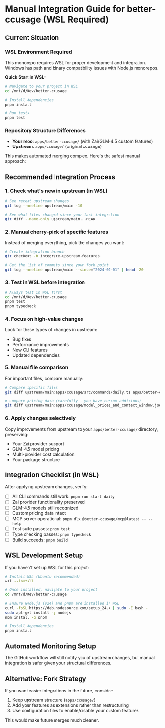 # Manual Integration Guide for better-ccusage (WSL Required)

## Current Situation

### WSL Environment Required
This monorepo requires WSL for proper development and integration. Windows has path and binary compatibility issues with Node.js monorepos.

**Quick Start in WSL:**
```bash
# Navigate to your project in WSL
cd /mnt/d/Dev/better-ccusage

# Install dependencies
pnpm install

# Run tests
pnpm test
```

### Repository Structure Differences
- **Your repo**: `apps/better-ccusage/` (with Zai/GLM-4.5 custom features)
- **Upstream**: `apps/ccusage/` (original ccusage)

This makes automated merging complex. Here's the safest manual approach:

## Recommended Integration Process

### 1. Check what's new in upstream (in WSL)
```bash
# See recent upstream changes
git log --oneline upstream/main -10

# See what files changed since your last integration
git diff --name-only upstream/main...HEAD
```

### 2. Manual cherry-pick of specific features
Instead of merging everything, pick the changes you want:

```bash
# Create integration branch
git checkout -b integrate-upstream-features

# Get the list of commits since your fork point
git log --oneline upstream/main --since="2024-01-01" | head -20
```

### 3. Test in WSL before integration
```bash
# Always test in WSL first
cd /mnt/d/Dev/better-ccusage
pnpm test
pnpm typecheck
```

### 4. Focus on high-value changes
Look for these types of changes in upstream:
- Bug fixes
- Performance improvements
- New CLI features
- Updated dependencies

### 5. Manual file comparison
For important files, compare manually:

```bash
# Compare specific files
git diff upstream/main:apps/ccusage/src/commands/daily.ts apps/better-ccusage/src/commands/daily.ts

# Compare pricing data (carefully - you have custom additions)
git diff upstream/main:apps/ccusage/model_prices_and_context_window.json apps/better-ccusage/model_prices_and_context_window.json
```

### 6. Apply changes selectively
Copy improvements from upstream to your `apps/better-ccusage/` directory, preserving:
- Your Zai provider support
- GLM-4.5 model pricing
- Multi-provider cost calculation
- Your package structure

## Integration Checklist (in WSL)

After applying upstream changes, verify:

- [ ] All CLI commands still work: `pnpm run start daily`
- [ ] Zai provider functionality preserved
- [ ] GLM-4.5 models still recognized
- [ ] Custom pricing data intact
- [ ] MCP server operational: `pnpm dlx @better-ccusage/mcp@latest -- --help`
- [ ] Test suite passes: `pnpm test`
- [ ] Type checking passes: `pnpm typecheck`
- [ ] Build succeeds: `pnpm build`

## WSL Development Setup

If you haven't set up WSL for this project:

```bash
# Install WSL (Ubuntu recommended)
wsl --install

# Once installed, navigate to your project
cd /mnt/d/Dev/better-ccusage

# Ensure Node.js (v24) and pnpm are installed in WSL
curl -fsSL https://deb.nodesource.com/setup_24.x | sudo -E bash -
sudo apt-get install -y nodejs
npm install -g pnpm

# Install dependencies
pnpm install
```

## Automated Monitoring Setup

The GitHub workflow will still notify you of upstream changes, but manual integration is safer given your structural differences.

## Alternative: Fork Strategy

If you want easier integrations in the future, consider:

1. Keep upstream structure (`apps/ccusage/`)
2. Add your features as extensions rather than restructuring
3. Use configuration files to enable/disable your custom features

This would make future merges much cleaner.